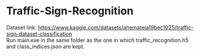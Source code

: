 # Traffic-Sign-Recognition<br>

Dataset link: https://www.kaggle.com/datasets/ahemateja19bec1025/traffic-sign-dataset-classification<br>
Run main.exe in the same folder as the one in which traffic_recognition.h5 and class_indices.json are kept.
